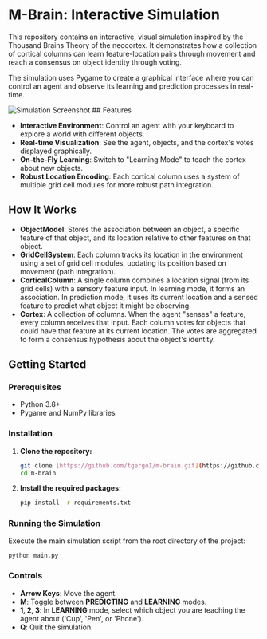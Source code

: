 # M-Brain: Interactive Simulation

This repository contains an interactive, visual simulation inspired by the Thousand Brains Theory of the neocortex. It demonstrates how a collection of cortical columns can learn feature-location pairs through movement and reach a consensus on object identity through voting.

The simulation uses Pygame to create a graphical interface where you can control an agent and observe its learning and prediction processes in real-time.

![Simulation Screenshot](https://i.imgur.com/your-screenshot-url.png)  ## Features

-   **Interactive Environment**: Control an agent with your keyboard to explore a world with different objects.
-   **Real-time Visualization**: See the agent, objects, and the cortex's votes displayed graphically.
-   **On-the-Fly Learning**: Switch to "Learning Mode" to teach the cortex about new objects.
-   **Robust Location Encoding**: Each cortical column uses a system of multiple grid cell modules for more robust path integration.

## How It Works

-   **ObjectModel**: Stores the association between an object, a specific feature of that object, and its location relative to other features on that object.
-   **GridCellSystem**: Each column tracks its location in the environment using a set of grid cell modules, updating its position based on movement (path integration).
-   **CorticalColumn**: A single column combines a location signal (from its grid cells) with a sensory feature input. In learning mode, it forms an association. In prediction mode, it uses its current location and a sensed feature to predict what object it might be observing.
-   **Cortex**: A collection of columns. When the agent "senses" a feature, every column receives that input. Each column votes for objects that could have that feature at its current location. The votes are aggregated to form a consensus hypothesis about the object's identity.

## Getting Started

### Prerequisites

-   Python 3.8+
-   Pygame and NumPy libraries

### Installation

1.  **Clone the repository:**
    ```bash
    git clone [https://github.com/tgergo1/m-brain.git](https://github.com/tgergo1/m-brain.git)
    cd m-brain
    ```

2.  **Install the required packages:**
    ```bash
    pip install -r requirements.txt
    ```

### Running the Simulation

Execute the main simulation script from the root directory of the project:

```bash
python main.py
```

### Controls

-   **Arrow Keys**: Move the agent.
-   **M**: Toggle between **PREDICTING** and **LEARNING** modes.
-   **1, 2, 3**: In **LEARNING** mode, select which object you are teaching the agent about ('Cup', 'Pen', or 'Phone').
-   **Q**: Quit the simulation.